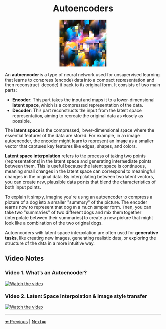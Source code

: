 <!-- Written by Alex Jenkins and Dr. Francesco Fedele for CEE4803/LMC4813 - (c) Georgia Tech, Spring 2025 -->

<div align="center">

# Autoencoders

<img src="./Figures/Autoencoder.png" alt="Autoencoder" width="30%">

</div>

An **autoencoder** is a type of neural network used for unsupervised learning that learns to compress (encode) data into a compact representation and then reconstruct (decode) it back to its original form. It consists of two main parts:
- **Encoder**: This part takes the input and maps it to a lower-dimensional **latent space**, which is a compressed representation of the data.
- **Decoder**: This part reconstructs the input from the latent space representation, aiming to recreate the original data as closely as possible.

The **latent space** is the compressed, lower-dimensional space where the essential features of the data are stored. For example, in an image autoencoder, the encoder might learn to represent an image as a smaller vector that captures key features like edges, shapes, and colors.

**Latent space interpolation** refers to the process of taking two points (representations) in the latent space and generating intermediate points between them. This is useful because the latent space is continuous, meaning small changes in the latent space can correspond to meaningful changes in the original data. By interpolating between two latent vectors, you can create new, plausible data points that blend the characteristics of both input points.

To explain it simply, imagine you're using an autoencoder to compress a picture of a dog into a smaller "summary" of the picture. The encoder learns how to represent that dog in a much simpler form. Then, you can take two "summaries" of two different dogs and mix them together (interpolate between their summaries) to create a new picture that might look like a combination of the two original dogs.

Autoencoders with latent space interpolation are often used for **generative tasks**, like creating new images, generating realistic data, or exploring the structure of the data in a more intuitive way.


## Video Notes

### Video 1. What's an Autoencoder?  
[![Watch the video](https://img.youtube.com/vi/4Dk7Kfeal5o/0.jpg)](https://www.youtube.com/watch?v=4Dk7Kfeal5o)

### Video 2. Latent Space Interpolation & Image style transfer 
[![Watch the video](https://img.youtube.com/vi/qVYRzunQiAQ/0.jpg)](https://www.youtube.com/watch?v=qVYRzunQiAQ)

---

[⬅️ Previous](normalizingflow.md) | [Next ➡️](transformer.md)
